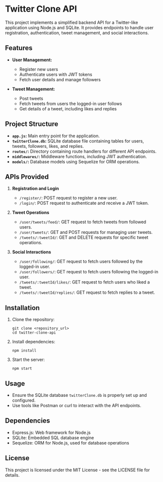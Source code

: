 # Twitter Clone API

This project implements a simplified backend API for a Twitter-like application using Node.js and SQLite. It provides endpoints to handle user registration, authentication, tweet management, and social interactions.

## Features

- **User Management:**
  - Register new users
  - Authenticate users with JWT tokens
  - Fetch user details and manage followers

- **Tweet Management:**
  - Post tweets
  - Fetch tweets from users the logged-in user follows
  - Get details of a tweet, including likes and replies

## Project Structure

- **`app.js`:** Main entry point for the application.
- **`twitterClone.db`:** SQLite database file containing tables for users, tweets, followers, likes, and replies.
- **`routes/`:** Directory containing route handlers for different API endpoints.
- **`middlewares/`:** Middleware functions, including JWT authentication.
- **`models/`:** Database models using Sequelize for ORM operations.

## APIs Provided

1. **Registration and Login**
   - `/register/`: POST request to register a new user.
   - `/login/`: POST request to authenticate and receive a JWT token.

2. **Tweet Operations**
   - `/user/tweets/feed/`: GET request to fetch tweets from followed users.
   - `/user/tweets/`: GET and POST requests for managing user tweets.
   - `/tweets/:tweetId/`: GET and DELETE requests for specific tweet operations.

3. **Social Interactions**
   - `/user/following/`: GET request to fetch users followed by the logged-in user.
   - `/user/followers/`: GET request to fetch users following the logged-in user.
   - `/tweets/:tweetId/likes/`: GET request to fetch users who liked a tweet.
   - `/tweets/:tweetId/replies/`: GET request to fetch replies to a tweet.

## Installation

1. Clone the repository:
   ```
   git clone <repository_url>
   cd twitter-clone-api
   ```

2. Install dependencies:
   ```
   npm install
   ```

3. Start the server:
   ```
   npm start
   ```

## Usage

- Ensure the SQLite database `twitterClone.db` is properly set up and configured.
- Use tools like Postman or curl to interact with the API endpoints.

## Dependencies

- Express.js: Web framework for Node.js
- SQLite: Embedded SQL database engine
- Sequelize: ORM for Node.js, used for database operations

## License

This project is licensed under the MIT License - see the LICENSE file for details.
